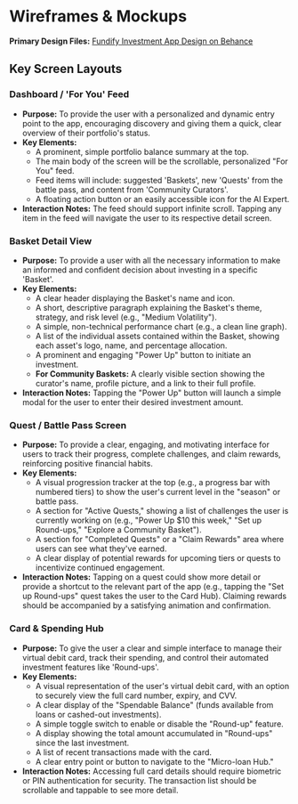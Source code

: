 # Wireframes & Mockups

**Primary Design Files:** [Fundify Investment App Design on Behance](https://www.behance.net/gallery/227313857/Fundify-Investment-App-Product-Design?tracking_source=search_projects%7Cfundify+mobile+app+dsign&l=0)

## Key Screen Layouts

### Dashboard / 'For You' Feed

* **Purpose:** To provide the user with a personalized and dynamic entry point to the app, encouraging discovery and giving them a quick, clear overview of their portfolio's status.
* **Key Elements:**
  * A prominent, simple portfolio balance summary at the top.
  * The main body of the screen will be the scrollable, personalized "For You" feed.
  * Feed items will include: suggested 'Baskets', new 'Quests' from the battle pass, and content from 'Community Curators'.
  * A floating action button or an easily accessible icon for the AI Expert.
* **Interaction Notes:** The feed should support infinite scroll. Tapping any item in the feed will navigate the user to its respective detail screen.

### Basket Detail View

* **Purpose:** To provide a user with all the necessary information to make an informed and confident decision about investing in a specific 'Basket'.
* **Key Elements:**
  * A clear header displaying the Basket's name and icon.
  * A short, descriptive paragraph explaining the Basket's theme, strategy, and risk level (e.g., "Medium Volatility").
  * A simple, non-technical performance chart (e.g., a clean line graph).
  * A list of the individual assets contained within the Basket, showing each asset's logo, name, and percentage allocation.
  * A prominent and engaging "Power Up" button to initiate an investment.
  * **For Community Baskets:** A clearly visible section showing the curator's name, profile picture, and a link to their full profile.
* **Interaction Notes:** Tapping the "Power Up" button will launch a simple modal for the user to enter their desired investment amount.

### Quest / Battle Pass Screen

* **Purpose:** To provide a clear, engaging, and motivating interface for users to track their progress, complete challenges, and claim rewards, reinforcing positive financial habits.
* **Key Elements:**
  * A visual progression tracker at the top (e.g., a progress bar with numbered tiers) to show the user's current level in the "season" or battle pass.
  * A section for "Active Quests," showing a list of challenges the user is currently working on (e.g., "Power Up $10 this week," "Set up Round-ups," "Explore a Community Basket").
  * A section for "Completed Quests" or a "Claim Rewards" area where users can see what they've earned.
  * A clear display of potential rewards for upcoming tiers or quests to incentivize continued engagement.
* **Interaction Notes:** Tapping on a quest could show more detail or provide a shortcut to the relevant part of the app (e.g., tapping the "Set up Round-ups" quest takes the user to the Card Hub). Claiming rewards should be accompanied by a satisfying animation and confirmation.

### Card & Spending Hub

* **Purpose:** To give the user a clear and simple interface to manage their virtual debit card, track their spending, and control their automated investment features like 'Round-ups'.
* **Key Elements:**
  * A visual representation of the user's virtual debit card, with an option to securely view the full card number, expiry, and CVV.
  * A clear display of the "Spendable Balance" (funds available from loans or cashed-out investments).
  * A simple toggle switch to enable or disable the "Round-up" feature.
  * A display showing the total amount accumulated in "Round-ups" since the last investment.
  * A list of recent transactions made with the card.
  * A clear entry point or button to navigate to the "Micro-loan Hub."
* **Interaction Notes:** Accessing full card details should require biometric or PIN authentication for security. The transaction list should be scrollable and tappable to see more detail.
